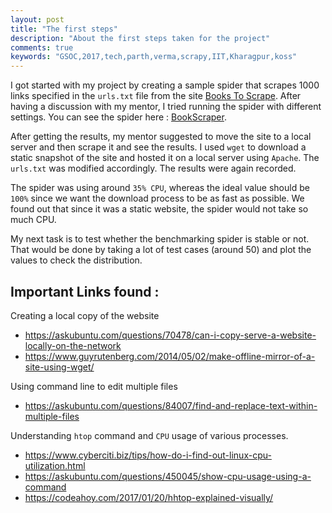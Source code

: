 ```yaml
---
layout: post
title: "The first steps"
description: "About the first steps taken for the project"
comments: true
keywords: "GSOC,2017,tech,parth,verma,scrapy,IIT,Kharagpur,koss"
---
```


I got started with my project by creating a sample spider that scrapes 1000 links specified in the `urls.txt` file from the site [Books To Scrape](http://books.toscrape.com/). After having a discussion with my mentor, I tried running the spider with different settings. You can see the spider here : [BookScraper](https://github.com/Parth-Vader/bookscraper).

After getting the results, my mentor suggested to move the site to a local server and then scrape it and see the results. I used `wget` to download a static snapshot of the site and hosted it on a local server using `Apache`. The `urls.txt` was modified accordingly. The results were again recorded.

The spider was using around `35% CPU`, whereas the ideal value should be `100%` since we want the download process to be as fast as possible. We found out that since it was a static website, the spider would not take so much CPU.

My next task is to test whether the benchmarking spider is stable or not. That would be done by taking a lot of test cases (around 50) and plot the values to check the distribution.

## Important Links found :

Creating a local copy of the website
* https://askubuntu.com/questions/70478/can-i-copy-serve-a-website-locally-on-the-network
* https://www.guyrutenberg.com/2014/05/02/make-offline-mirror-of-a-site-using-wget/

Using command line to edit multiple files
* https://askubuntu.com/questions/84007/find-and-replace-text-within-multiple-files

Understanding `htop` command and `CPU` usage of various processes.
* https://www.cyberciti.biz/tips/how-do-i-find-out-linux-cpu-utilization.html
* https://askubuntu.com/questions/450045/show-cpu-usage-using-a-command
* https://codeahoy.com/2017/01/20/hhtop-explained-visually/
